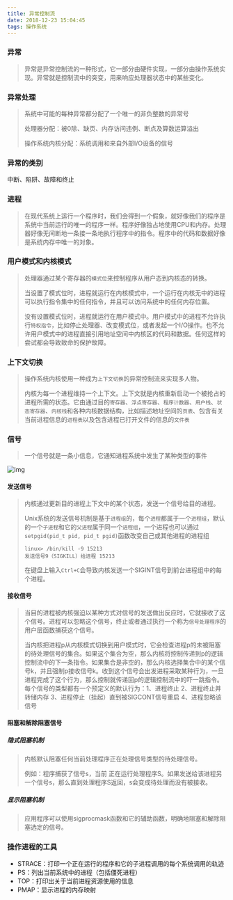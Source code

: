 ```yaml
---
title: 异常控制流
date: 2018-12-23 15:04:45
tags: 操作系统
---
```


### 异常

> 异常是异常控制流的一种形式，它一部分由硬件实现，一部分由操作系统实现。异常就是控制流中的突变，用来响应处理器状态中的某些变化。

### 异常处理

> 系统中可能的每种异常都分配了一个唯一的非负整数的异常号
>
> 处理器分配：被0除、缺页、内存访问违例、断点及算数运算溢出
>
> 操作系统内核分配：系统调用和来自外部I/O设备的信号

### 异常的类别

中断、陷阱、故障和终止

### 进程

> 在现代系统上运行一个程序时，我们会得到一个假象，就好像我们的程序是系统中当前运行的唯一的程序一样。程序好像独占地使用CPU和内存。处理器好像无间断地一条接一条地执行程序中的指令。程序中的代码和数据好像是系统内存中唯一的对象。

### 用户模式和内核模式

> 处理器通过某个寄存器的`模式位`来控制程序从用户态到内核态的转换。
>
> 当设置了模式位时，进程就运行在内核模式中，一个运行在内核无中的进程可以执行指令集中的任何指令，并且可以访问系统中的任何内存位置。
>
> 没有设置模式位时，进程就运行在用户模式中。用户模式中的进程不允许执行`特权指令`，比如停止处理器、改变模式位，或者发起一个I/O操作。也不允许用户模式中的进程直接引用地址空间中内核区的代码和数据。任何这样的尝试都会导致致命的保护故障。

### 上下文切换

> 操作系统内核使用一种成为`上下文切换`的异常控制流来实现多人物。
>
> 内核为每一个进程维持一个上下文。上下文就是内核重新启动一个被抢占的进程所需的状态。它由通过目的`寄存器`、`浮点寄存器`、`程序计数器`、`用户栈`、`状态寄存器`、`内核栈`和各种内核数据结构，比如描述地址空间的`页表`、包含有关当前进程信息的`进程表`以及包含进程已打开文件的信息的`文件表`

### 信号

> 一个信号就是一条小信息，它通知进程系统中发生了某种类型的事件

![img](信号.png)

#### 发送信号

> 内核通过更新目的进程上下文中的某个状态，发送一个信号给目的进程。
>
> Unix系统的发送信号机制是基于`进程组`的，每个`进程`都属于一个`进程组`，默认的一个`子进程`和它的`父进程`属于同一个`进程组`，一个进程也可以通过`setpgid(pid_t pid, pid_t pgid)`函数改变自己或其他进程的进程组
>
> ~~~shell
> linux> /bin/kill -9 15213
> 发送信号9（SIGKILL）给进程 15213
> ~~~
>
> 在键盘上输入`Ctrl+C`会导致内核发送一个SIGINT信号到前台进程组中的每个进程。



#### 接收信号

> 当目的进程被内核强迫以某种方式对信号的发送做出反应时，它就接收了这个信号。进程可以忽略这个信号，终止或者通过执行一个称为`信号处理程序`的用户层函数捕获这个信号。
>
> 当内核把进程p从内核模式切换到用户模式时，它会检查进程p的未被阻塞的待处理信号的集合。如果这个集合为空，那么内核将控制传递到p的逻辑控制流中的下一条指令。如果集合是非空的，那么内核选择集合中的某个信号k，并且强制p接收信号k。收到这个信号会出发进程采取某种行为，一旦进程完成了这个行为，那么控制就传递回p的逻辑控制流中的吓一跳指令。每个信号的类型都有一个预定义的默认行为：1、进程终止 2、进程终止并转储内存 3、进程停止（挂起）直到被SIGCONT信号重启 4、进程忽略该信号

#### 阻塞和解除阻塞信号

##### 隐式阻塞机制

> 内核默认阻塞任何当前处理程序正在处理信号类型的待处理信号。
>
> 例如：程序捕获了信号s，当前 正在运行处理程序S。如果发送给该进程另一个信号s，那么直到处理程序S返回，s会变成待处理而没有被接收。

##### 显示阻塞机制

> 应用程序可以使用sigprocmask函数和它的辅助函数，明确地阻塞和解除阻塞选定的信号。

### 操作进程的工具

* STRACE：打印一个正在运行的程序和它的子进程调用的每个系统调用的轨迹
* PS：列出当前系统中的进程（包括僵死进程）
* TOP：打印出关于当前进程资源使用的信息
* PMAP：显示进程的内存映射